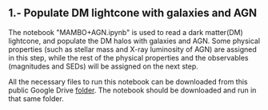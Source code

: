 ## 1.- Populate DM lightcone with galaxies and AGN

The notebook "MAMBO+AGN.ipynb" is used to read a dark matter(DM) lightcone, and populate the DM halos with galaxies and AGN.
Some physical properties (such as stellar mass and X-ray luminosity of AGN) are assigned in this step, while the rest of the physical
properties and the observables (magnitudes and SEDs) will be assigned on the next step.


All the necessary files to run this notebook can be downloaded from this public Google Drive [folder](https://drive.google.com/drive/u/1/folders/1CQN3V1aWbMQ10iu5-OfnQ8P7JIpcPhtf). The notebook should be downloaded and run in that same folder.

